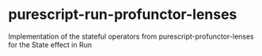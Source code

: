 # purescript-run-profunctor-lenses
Implementation of the stateful operators from purescript-profunctor-lenses for the State effect in Run
